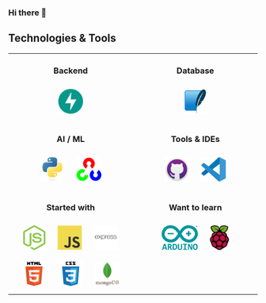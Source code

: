 ### Hi there 👋

<!--
**Jognovezzu/Jognovezzu** is a ✨ _special_ ✨ repository because its `README.md` (this file) appears on your GitHub profile.

Here are some ideas to get you started:

- 🔭 I’m currently working on ...
- 🌱 I’m currently learning ...
- 👯 I’m looking to collaborate on ...
- 🤔 I’m looking for help with ...
- 💬 Ask me about ...
- 📫 How to reach me: ...
- 😄 Pronouns: ...
- ⚡ Fun fact: ...
-->

<!-- SKILLSET:START -->

## Technologies & Tools

<table>
 
<tr>
<td align="center" width="50%" valign="top">

### Backend

<img style="margin: 10px" src="assets/fastapi.svg" alt="FastAPI" title="FastAPI" height="50" />

</td>
<td align="center" valign="top">
  


### Database

<img style="margin: 10px" src="assets/Sqlite.svg" alt="SQLite" title="SQLite" height="50" />

</td>
</tr>
 
<tr>
<td align="center" valign="top">

### AI / ML

<img style="margin: 10px" src="assets/python.svg" alt="Python" title="Python" height="50" />
<img style="margin: 10px" src="assets/opencv.svg" alt="OpenCV" title="OpenCV" height="50" />

</td>

<td align="center" valign="top">

### Tools & IDEs

<img style="margin: 10px" src="assets/github-desktop.svg" alt="GitHub Desktop" title="GitHub Desktop" height="50" />
<img style="margin: 10px" src="assets/visual-studio-code.svg" alt="Visual Studio Code" title="Visual Studio Code" height="50" />

</td>
</tr>
<td align="center" valign="top">

### Started with

<img style="margin: 10px" src="assets/nodejs.svg" alt="Node.js" title="Node.js" height="50" />
<img style="margin: 10px" src="assets/javascript.svg" alt="JavaScript" title="JavaScript" height="50" />
<img style="margin: 10px" src="assets/express.svg" alt="Express.js" title="Express.js" height="50" />
<img style="margin: 10px" src="assets/html5.svg" alt="HTMl5" title="HTML5" height="50" />
<img style="margin: 10px" src="assets/css3.svg" alt="CSS3" title="CSS3" height="50" />
<img style="margin: 10px" src="assets/mongodb.svg" alt="MongoDB" title="MongoDB" height="50" />

</td>
<td align="center" valign="top">
  

### Want to learn


<img style="margin: 10px" src="assets/arduino.svg" alt="Arduino" title="Arduino" height="50" />
<img style="margin: 10px" src="assets/raspberry-pi.svg" alt="Raspberry Pi" title="Raspberry Pi" height="50" />

</td>
</tr>

</table>

<br/>

<!-- SKILLSET:END -->
